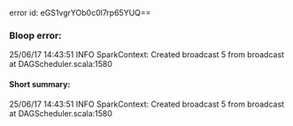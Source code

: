 error id: eGS1vgrYOb0c0l7rp65YUQ==
### Bloop error:

25/06/17 14:43:51 INFO SparkContext: Created broadcast 5 from broadcast at DAGScheduler.scala:1580
#### Short summary: 

25/06/17 14:43:51 INFO SparkContext: Created broadcast 5 from broadcast at DAGScheduler.scala:1580